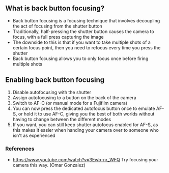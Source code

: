 ## What is back button focusing?

- Back button focusing is a focusing technique that involves decoupling the act of focusing from the shutter button
- Traditionally, half-pressing the shutter button causes the camera to focus, with a full press capturing the image
- The downside to this is that if you want to take multiple shots of a certain focus point, then you need to refocus every time you press the shutter
- Back button focusing allows you to only focus once before firing multiple shots

## Enabling back button focusing

1) Disable autofocusing with the shutter
2) Assign autofocusing to a button on the back of the camera
3) Switch to AF-C (or manual mode for a Fujifilm camera)
4) You can now press the dedicated autofocus button once to emulate AF-S, or hold it to use AF-C, giving you the best of both worlds without having to change between the different modes
5) If you want, you can still keep shutter autofocus enabled for AF-S, as this makes it easier when handing your camera over to someone who isn't as experienced


### References

- https://www.youtube.com/watch?v=3Ewb-nr_WFQ Try focusing your camera this way. (Omar Gonzalez)